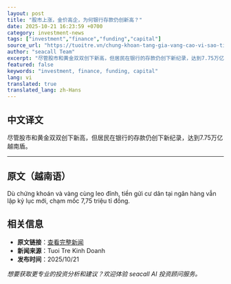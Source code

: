```yaml
---
layout: post
title: "股市上涨，金价高企，为何银行存款仍创新高？"
date: 2025-10-21 16:23:59 +0700
category: investment-news
tags: ["investment","finance","funding","capital"]
source_url: "https://tuoitre.vn/chung-khoan-tang-gia-vang-cao-vi-sao-tien-gui-ngan-hang-van-ky-luc-2025102119313117.htm"
author: "seacall Team"
excerpt: "尽管股市和黄金双双创下新高，但居民在银行的存款仍创下新纪录，达到7.75万亿越南盾。..."
featured: false
keywords: "investment, finance, funding, capital"
lang: vi
translated: true
translated_lang: zh-Hans
---
```


## 中文译文

尽管股市和黄金双双创下新高，但居民在银行的存款仍创下新纪录，达到7.75万亿越南盾。

---

## 原文（越南语）

Dù chứng khoán và vàng cùng leo đỉnh, tiền gửi cư dân tại ngân hàng vẫn lập kỷ lục mới, chạm mốc 7,75 triệu tỉ đồng.

## 相关信息

- **原文链接**：[查看完整新闻](https://tuoitre.vn/chung-khoan-tang-gia-vang-cao-vi-sao-tien-gui-ngan-hang-van-ky-luc-2025102119313117.htm)
- **新闻来源**：Tuoi Tre Kinh Doanh
- **发布时间**：2025/10/21

*想要获取更专业的投资分析和建议？欢迎体验 seacall AI 投资顾问服务。*